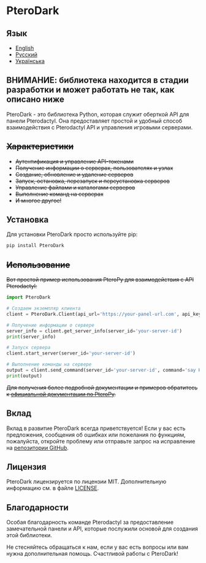 # PteroDark

## Язык
- [English](README.md)
- [Русский](READMERU.md)
- [Українська](READMEUK.md)

## ВНИМАНИЕ: библиотека находится в стадии разработки и может работать не так, как описано ниже

PteroDark - это библиотека Python, которая служит оберткой API для панели Pterodactyl. Она предоставляет простой и удобный способ взаимодействия с Pterodactyl API и управления игровыми серверами.

## ~~Характеристики~~

- ~~Аутентификация и управление API-токенами~~
- ~~Получение информации о серверах, пользователях и узлах~~
- ~~Создание, обновление и удаление серверов~~
- ~~Запуск, остановка, перезапуск и переустановка серверов~~
- ~~Управление файлами и каталогами серверов~~
- ~~Выполнение команд на серверах~~
- ~~И многое другое!~~

## Установка

Для установки PteroDark просто используйте pip:

```bash
pip install PteroDark
```

## ~~Использование~~

~~Вот простой пример использования PteroPy для взаимодействия с API Pterodactyl:~~

```python
import PteroDark

# Создаем экземпляр клиента
client = PteroDark.Client(api_url='https://your-panel-url.com', api_key='your-api-key')

# Получение информации о сервере
server_info = client.get_server_info(server_id='your-server-id')
print(server_info)

# Запуск сервера
client.start_server(server_id='your-server-id')

# Выполнение команды на сервере
output = client.send_command(server_id='your-server-id', command='say Hello, server!')
print(output)
```

~~Для получения более подробной документации и примеров обратитесь к [официальной документации по PteroPy](https://github.com/LeaveHosting/PteroDark).~~

## Вклад

Вклад в развитие PteroDark всегда приветствуется! Если у вас есть предложения, сообщения об ошибках или пожелания по функциям, пожалуйста, откройте проблему или отправьте запрос на исправление на [репозитории GitHub](https://github.com/LeaveHosting/PteroDark).

## Лицензия

PteroDark лицензируется по лицензии MIT. Дополнительную информацию см. в файле [LICENSE](https://github.com/LeaveHosting/PteroDark/blob/main/LICENSE).

## Благодарности

Особая благодарность команде Pterodactyl за предоставление замечательной панели и API, которые послужили основой для создания этой библиотеки.

Не стесняйтесь обращаться к нам, если у вас есть вопросы или вам нужна дополнительная помощь. Счастливой работы с PteroDark!
